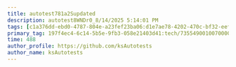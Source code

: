 ```yaml
---
title: autotest781a2Supdated
description: autotest8WNDr0_8/14/2025 5:14:01 PM
tags: [c1a376dd-ebd0-4787-804e-a23fef23ba06:d1e7ae78-4202-470c-bf32-eef58f395288/9fa7ee94-dd61-4dcb-bd6f-d6fce4c53cf5]
primary_tag: 197f4ec4-6c14-5b5e-9fb3-058e21403d41:tech/73554900100700000996/67838200100800006287
time: 488
author_profile: https://github.com/ksAutotests
author_name: ksAutotests
---
```

